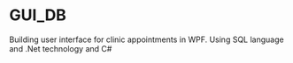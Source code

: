 # GUI_DB
Building user interface for clinic appointments in WPF. 
Using SQL language and .Net technology and C#
